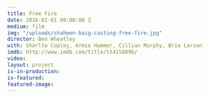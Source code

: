 ```yaml
---
title: Free Fire
date: 2016-01-01 00:00:00 Z
medium: film
img: "/uploads/shaheen-baig-casting-free-fire.jpg"
director: Ben Wheatley
with: Sharlto Copley, Armie Hammer, Cillian Murphy, Brie Larson
imdb: http://www.imdb.com/title/tt4158096/
video: 
layout: project
is-in-production:
is-featured:
featured-image: 
---
```


